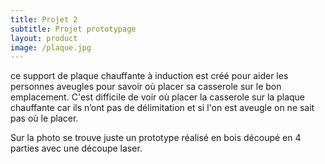 ```yaml
---
title: Projet 2
subtitle: Projet prototypage
layout: product
image: /plaque.jpg
---
```


ce support de plaque chauffante à induction est créé pour aider les personnes aveugles pour savoir où placer sa casserole sur le bon emplacement. C'est difficile de voir où placer la casserole sur la plaque chauffante car ils n’ont pas de délimitation et si l'on est aveugle on ne sait pas où le placer.

Sur la photo se trouve juste un prototype réalisé en bois découpé en 4 parties avec une découpe laser.
